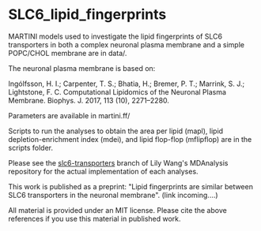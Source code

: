 # SLC6_lipid_fingerprints

MARTINI models used to investigate the lipid fingerprints of
SLC6 transporters in both a complex neuronal plasma membrane and a
simple POPC/CHOL membrane are in data/.

The neuronal plasma membrane is based on:

Ingólfsson, H. I.; Carpenter, T. S.; Bhatia, H.; Bremer, P. T.; Marrink, S. J.; Lightstone, F. C. Computational Lipidomics of the Neuronal Plasma Membrane. Biophys. J. 2017, 113 (10), 2271–2280.

Parameters are available in martini.ff/

Scripts to run the analyses to obtain the area per lipid (mapl),
lipid depletion-enrichment index (mdei),
and lipid flop-flop (mflipflop) are in the scripts folder.

Please see the [slc6-transporters](https://github.com/lilyminium/mdanalysis/tree/slc6-transporters/package/MDAnalysis/analysis/leaflets) branch of Lily Wang's MDAnalysis repository
for the actual implementation of each analyses.

This work is published as a preprint: 
"Lipid fingerprints are similar between SLC6 transporters in the neuronal membrane".
(link incoming....)

All material is provided under an MIT license. Please cite the above references
if you use this material in published work.